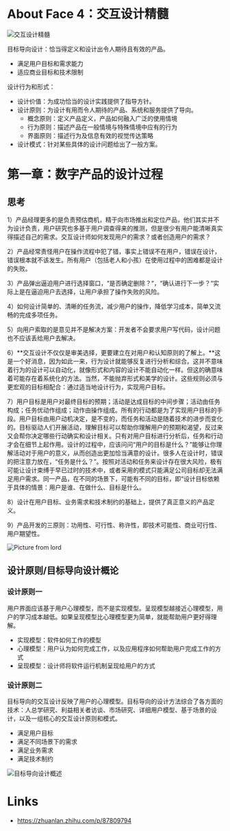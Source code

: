# About Face 4：交互设计精髓

![交互设计精髓](https://assets.ng-tech.icu/item/63819cdb16f2c2beb1481043.jpg)

目标导向设计：恰当得定义和设计出令人期待且有效的产品。

- 满足用户目标和需求能力
- 适应商业目标和技术限制

设计行为和形式：

- 设计价值：为成功恰当的设计实践提供了指导方针。
- 设计原则：为设计有用而令人期待的产品、系统和服务提供了导向。
  - 概念原则：定义产品定义，产品如何融入广泛的使用情境
  - 行为原则：描述产品在一般情境与特殊情境中应有的行为
  - 界面原则：描述行为及信息有效的视觉传达策略
- 设计模式：针对某些具体的设计问题给出了一般方案。

# 第一章：数字产品的设计过程

## 思考

1）产品经理更多的是负责预估商机，精于向市场推出和定位产品，他们其实并不为设计负责，用户研究也多基于用户调查得来的推测，但是很少有用户能清晰真实得描述自己的需求。交互设计师如何发现用户的需求？或者创造用户的需求？

2）产品经常责怪用户在操作流程中犯了错，事实上错误不在用户，错误在设计，错误根本就不该发生。所有用户（包括老人和小孩）在使用过程中的困难都是设计的失败。

3）产品弹出逼迫用户进行选择窗口，“是否确定删除？“，“确认进行下一步？“实际上是在逼迫用户去选择，让用户承担了操作失败的风险。

4）如何设计简单的、清晰的任务流，减少用户的操作，降低学习成本，简单又流畅的完成多项任务。

5）向用户索取的是意见并不是解决方案：开发者不会要求用户写代码，设计问题也不应该丢给用户去解决。

6）**交互设计不仅仅是审美选择，更要建立在对用户和认知原则的了解上。**这是一个好消息，因为如此一来，行为设计就能够反复进行分析和综合。这并不意味着行为的设计可以自动化，就像形式和内容的设计不能自动化一样。但这的确意味着可能存在着系统化的方法。当然，不能抛弃形式和美学的设计。这些规则必须与更宏观的目标相配合：通过适当地设计行为，实现用户目标。

7）用户目标是用户对最终目标的预期；活动是达成目标的中间步骤；活动由任务构成；任务优动作组成；动作由操作组成。所有的行动都是为了实现用户目标的手段。用户目标由用户动机决定，是不变的，而任务和活动是随着技术的进步而变化的。目标驱动人们开展活动，理解目标可以帮助你理解用户的预期和渴望，反过来又会帮你决定哪些行动确实和设计相关。只有对用户目标进行分析后，任务和行动才会在细节上起作用。设计的过程中，应该问问“用户的目标是什么？”能够让你理解活动对于用户的意义，从而创造出更加恰当满意的设计。很多人在设计时，错误的把注意力放在，“任务是什么？”。按照对活动和任务来设计存在很大风险，极有可能让设计束缚于早已过时的技术中，或者采用的模式只能满足公司目标却无法满足用户需求。同一产品，在不同的场景下，可能有不同的目标，即“设计目标依赖于具体的情景：用户是谁、在做什么、目标是什么。

8）设计在用户目标、业务需求和技术制约的基础上，提供了真正意义的产品定义。

9）产品开发的三原则：功用性、可行性、称许性，即技术可能性、商业可行性、用户期望性。

![Picture from lord](https://assets.ng-tech.icu/item/6381ad9e16f2c2beb1624ab9.jpg)

## 设计原则/目标导向设计概论

### 设计原则一

用户界面应该基于用户心理模型，而不是实现模型。呈现模型越接近心理模型，用户的学习成本越低。如果呈现模型比心理模型更为简单，就能帮助用户更好得理解。

- 实现模型：软件如何工作的模型
- 心理模型：用户认为如何完成工作，以及应用程序如何帮助用户完成工作的方式
- 呈现模型：设计师将软件运行机制呈现给用户的方式

### 设计原则二

目标导向的交互设计反映了用户的心理模型。目标导向的设计方法综合了各方面的技术：人总学研究、利益相关者访谈、市场研究、详细用户模型、基于场景的设计，以及一组核心的交互设计原则和模式。

- 满足用户目标
- 满足不同场景下的需求
- 满足业务需求
- 满足技术制约

![目标导向设计概述](https://assets.ng-tech.icu/item/6381ae6316f2c2beb1640072.jpg)

# Links

- https://zhuanlan.zhihu.com/p/87809794
